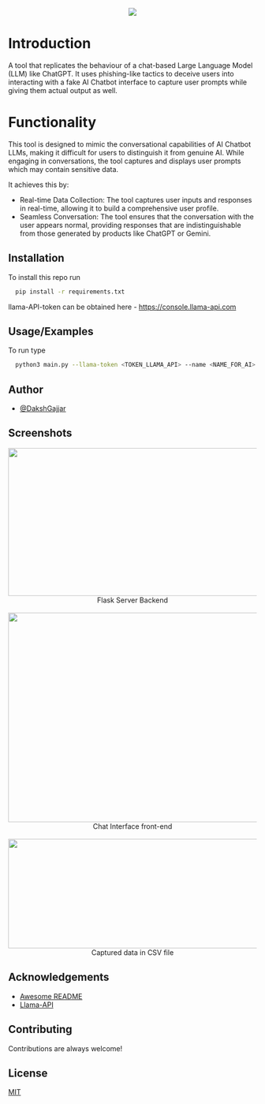 
<p align="center">
  <img src="https://github.com/DakshGajjar/llama-phish/assets/91525283/7e94b616-89a3-4c49-8c42-da1711885e98">
</p>

# Introduction

A tool that replicates the behaviour of a chat-based Large Language Model (LLM) like ChatGPT. It uses phishing-like tactics to deceive users into interacting with a fake AI Chatbot interface to capture user prompts while giving them actual output as well.

# Functionality

This tool is designed to mimic the conversational capabilities of AI Chatbot LLMs, making it difficult for users to distinguish it from genuine AI. While engaging in conversations, the tool captures and displays user prompts which may contain sensitive data. 

It achieves this by:

- Real-time Data Collection: The tool captures user inputs and responses in real-time, allowing it to build a comprehensive user profile.
- Seamless Conversation: The tool ensures that the conversation with the user appears normal, providing responses that are indistinguishable from those generated by products like ChatGPT or Gemini.

## Installation

To install this repo run

```bash
  pip install -r requirements.txt 
```

llama-API-token can be obtained  here - https://console.llama-api.com

## Usage/Examples
To run type 
```bash
  python3 main.py --llama-token <TOKEN_LLAMA_API> --name <NAME_FOR_AI>
```



## Author

- [@DakshGajjar](https://www.github.com/DakshGajjar)


## Screenshots

<p align="center">
  <img width=700 height=300 src="https://github.com/DakshGajjar/llama-phish/assets/91525283/86ef6b68-7e9d-493e-a542-65c8dfe457a9">
  <br>
  Flask Server Backend
  <br>
  <br>
  <img width=700 height=425 src="https://github.com/DakshGajjar/llama-phish/assets/91525283/9451b973-6bd8-482b-bde5-0632338e7008">
  <br>
  Chat Interface front-end
  <br>
  <br>
  <img width=700 height=222 src="https://github.com/DakshGajjar/llama-phish/assets/91525283/3a912f8c-a6e1-468a-84f9-9b099bd94580">
  <br>
  Captured data in CSV file
  <br>
</p>


## Acknowledgements


 - [Awesome README](https://github.com/matiassingers/awesome-readme)
 - [Llama-API](https://docs.llama-api.com/quickstart)



## Contributing

Contributions are always welcome!



## License

[MIT](/LICENSE.txt)
